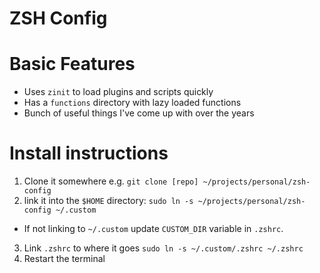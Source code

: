 # ZSH Config

# Basic Features
- Uses `zinit` to load plugins and scripts quickly
- Has a `functions` directory with lazy loaded functions
- Bunch of useful things I've come up with over the years

# Install instructions
1) Clone it somewhere e.g. `git clone [repo] ~/projects/personal/zsh-config`
2) link it into the `$HOME` directory: `sudo ln -s ~/projects/personal/zsh-config ~/.custom`
  - If not linking to `~/.custom` update `CUSTOM_DIR` variable in `.zshrc`.
3) Link `.zshrc` to where it goes `sudo ln -s ~/.custom/.zshrc ~/.zshrc`
4) Restart the terminal
